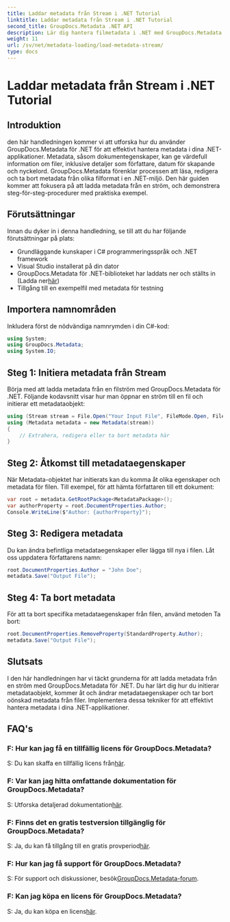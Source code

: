 ```yaml
---
title: Laddar metadata från Stream i .NET Tutorial
linktitle: Laddar metadata från Stream i .NET Tutorial
second_title: GroupDocs.Metadata .NET API
description: Lär dig hantera filmetadata i .NET med GroupDocs.Metadata. Steg-för-steg-guide för att ladda, redigera och ta bort metadata från strömmar.
weight: 11
url: /sv/net/metadata-loading/load-metadata-stream/
type: docs
---
```

# Laddar metadata från Stream i .NET Tutorial

## Introduktion
den här handledningen kommer vi att utforska hur du använder GroupDocs.Metadata för .NET för att effektivt hantera metadata i dina .NET-applikationer. Metadata, såsom dokumentegenskaper, kan ge värdefull information om filer, inklusive detaljer som författare, datum för skapande och nyckelord. GroupDocs.Metadata förenklar processen att läsa, redigera och ta bort metadata från olika filformat i en .NET-miljö. Den här guiden kommer att fokusera på att ladda metadata från en ström, och demonstrera steg-för-steg-procedurer med praktiska exempel.
## Förutsättningar
Innan du dyker in i denna handledning, se till att du har följande förutsättningar på plats:
- Grundläggande kunskaper i C# programmeringsspråk och .NET framework
- Visual Studio installerat på din dator
-  GroupDocs.Metadata för .NET-biblioteket har laddats ner och ställts in (Ladda ner[här](https://releases.groupdocs.com/metadata/net/))
- Tillgång till en exempelfil med metadata för testning

## Importera namnområden
Inkludera först de nödvändiga namnrymden i din C#-kod:
```csharp
using System;
using GroupDocs.Metadata;
using System.IO;
```
## Steg 1: Initiera metadata från Stream
Börja med att ladda metadata från en filström med GroupDocs.Metadata för .NET. Följande kodavsnitt visar hur man öppnar en ström till en fil och initierar ett metadataobjekt:

```csharp
using (Stream stream = File.Open("Your Input File", FileMode.Open, FileAccess.ReadWrite))
using (Metadata metadata = new Metadata(stream))
{
    // Extrahera, redigera eller ta bort metadata här
}
```
## Steg 2: Åtkomst till metadataegenskaper
När Metadata-objektet har initierats kan du komma åt olika egenskaper och metadata för filen. Till exempel, för att hämta författaren till ett dokument:

```csharp
var root = metadata.GetRootPackage<MetadataPackage>();
var authorProperty = root.DocumentProperties.Author;
Console.WriteLine($"Author: {authorProperty}");
```
## Steg 3: Redigera metadata
Du kan ändra befintliga metadataegenskaper eller lägga till nya i filen. Låt oss uppdatera författarens namn:

```csharp
root.DocumentProperties.Author = "John Doe";
metadata.Save("Output File");
```
## Steg 4: Ta bort metadata
För att ta bort specifika metadataegenskaper från filen, använd metoden Ta bort:

```csharp
root.DocumentProperties.RemoveProperty(StandardProperty.Author);
metadata.Save("Output File");
```

## Slutsats
I den här handledningen har vi täckt grunderna för att ladda metadata från en ström med GroupDocs.Metadata för .NET. Du har lärt dig hur du initierar metadataobjekt, kommer åt och ändrar metadataegenskaper och tar bort oönskad metadata från filer. Implementera dessa tekniker för att effektivt hantera metadata i dina .NET-applikationer.

## FAQ's
### F: Hur kan jag få en tillfällig licens för GroupDocs.Metadata?
 S: Du kan skaffa en tillfällig licens från[här](https://purchase.groupdocs.com/temporary-license/).
### F: Var kan jag hitta omfattande dokumentation för GroupDocs.Metadata?
 S: Utforska detaljerad dokumentation[här](https://tutorials.groupdocs.com/metadata/net/).
### F: Finns det en gratis testversion tillgänglig för GroupDocs.Metadata?
 S: Ja, du kan få tillgång till en gratis provperiod[här](https://releases.groupdocs.com/).
### F: Hur kan jag få support för GroupDocs.Metadata?
 S: För support och diskussioner, besök[GroupDocs.Metadata-forum](https://forum.groupdocs.com/c/metadata/14).
### F: Kan jag köpa en licens för GroupDocs.Metadata?
 S: Ja, du kan köpa en licens[här](https://purchase.groupdocs.com/buy).